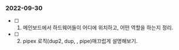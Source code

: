 ### 2022-09-30
- [ ] 1. 메인보드에서 하드웨어들이 어디에 위치하고, 어떤 역할을 하는지 정리.
- [ ] 2. pipex 로직(dup2, dup, , pipe)매끄럽게 설명해보기.
